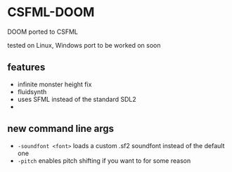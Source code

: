 # CSFML-DOOM
DOOM ported to CSFML

tested on Linux, Windows port to be worked on soon

## features
- infinite monster height fix
- fluidsynth 
- uses SFML instead of the standard SDL2
- 


## new command line args
- `-soundfont <font>` loads a custom .sf2 soundfont instead of the default one
- `-pitch` enables pitch shifting if you want to for some reason